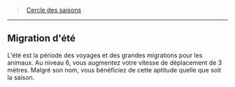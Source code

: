 ﻿---
!Generic
Id: druid_seasons_hd.md#migration-dété
ParentLink: druid_seasons_hd.md#cercle-des-saisons
Name: Migration d'été
ParentName: Cercle des saisons
NameLevel: 2
Attributes: {}
---
> [Cercle des saisons](hd_druid_seasons.md)

---

## Migration d'été

L'été est la période des voyages et des grandes migrations pour les animaux. Au niveau 6, vous augmentez votre vitesse de déplacement de 3 mètres. Malgré son nom, vous bénéficiez de cette aptitude quelle que soit la saison.

